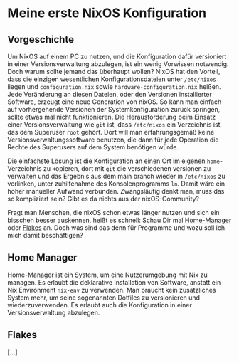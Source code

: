 # Meine erste NixOS Konfiguration
## Vorgeschichte

Um NixOS auf einem PC zu nutzen, und die Konfiguration dafür versioniert in einer Versionsverwaltung abzulegen, ist ein wenig Vorwissen notwendig. Doch warum sollte jemand das überhaupt wollen? NixOS hat den Vorteil, dass die einzigen wesentlichen Konfigurationsdateien unter `/etc/nixos` liegen und `configuration.nix` sowie `hardware-configuration.nix` heißen. Jede Veränderung an diesen Dateien, oder den Versionen installierter Software, erzeugt eine neue Generation von nixOS. So kann man einfach auf vorhergehende Versionen der Systemkonfiguration zurück springen, sollte etwas mal nicht funktionieren. Die Herausforderung beim Einsatz einer Versionsverwaltung wie `git` ist, dass `/etc/nixos` ein Verzeichnis ist, das dem Superuser `root` gehört. Dort will man erfahrungsgemäß keine Versionsverwaltungssoftware benutzen, die dann für jede Operation die Rechte des Superusers auf dem System benötigen würde.

Die einfachste Lösung ist die Konfiguration an einen Ort im eigenen `home`-Verzeichnis zu kopieren, dort mit `git` die verschiedenen versionen zu verwalten und das Ergebnis aus dem main branch wieder in `/etc/nixos` zu verlinken, unter zuhilfenahme des Konsolenprogramms `ln`. Damit wäre ein hoher manueller Aufwand verbunden. Zwangsläufig denkt man, muss das so kompliziert sein? Gibt es da nichts aus der nixOS-Community?

Fragt man Menschen, die nixOS schon etwas länger nutzen und sich ein bisschen besser auskennen, heißt es schnell: Schau Dir mal [Home-Manager](https://nix-community.github.io/home-manager/ "Das Benutzerhandbuch von Home-Manager auf Englisch") oder [Flakes](https://nix.dev/concepts/flakes.html "Das Konzept hinter flakes auf Englisch") an. Doch was sind das denn für Programme und wozu soll ich mich damit beschäftigen?

## Home Manager

Home-Manager ist ein System, um eine Nutzerumgebung mit Nix zu managen. Es erlaubt die deklarative Installation von Software, anstatt ein Nix Environment `nix-env` zu verwenden. Man braucht kein zusätzliches System mehr, um seine sogenannten Dotfiles zu versionieren und wiederzuverwenden. Es erlaubt auch die Konfiguration in einer Versionsverwaltung abzulegen.

## Flakes

[...]
